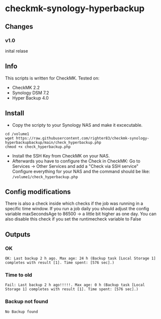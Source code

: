 # checkmk-synology-hyperbackup

## Changes

### v1.0
inital relase

## Info ##
This scripts is written for CheckMK.
Tested on:
- CheckMK 2.2
- Synology DSM 7.2
- Hyper Backup 4.0

## Install
* Copy the scripty to your Synology NAS and make it excecutable.
```
cd /volume1
wget https://raw.githubusercontent.com/righter83/checkmk-synology-hyperbackupbackup/main/check_hyperbackup.php
chmod +x check_hyperbackup.php
```
* Install the SSH Key from CheckMK on your NAS.
* Afterwards you have to configure the Check in CheckMK:
Go to Services -> Other Services and add a "Check via SSH service"
Configure everything for your NAS and the command should be like:
```/volume1/check_hyperbackup.php```

## Config modifications
There is also a check inside which checks if the job was running in a specific time window.
If you run a job daily you should adjust the config variable maxSecondsAge to 86500 -> a little bit higher as one day.
You can also disable this check if you set the runtimecheck variable to False

## Outputs

### OK ###
```
OK: Last backup 2 h ago. Max age: 24 h (Backup task [Local Storage 1] completes with result [1]. Time spent: [576 sec].)
```
### Time to old ###
```
Fail: Last backup 2 h ago!!!!!. Max age: 0 h (Backup task [Local Storage 1] completes with result [1]. Time spent: [576 sec].)
```

### Backup not found ###
```
No Backup found
```
